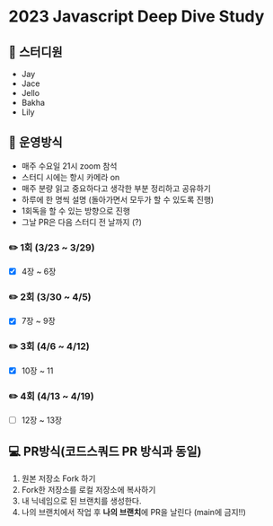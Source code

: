 # 2023 Javascript Deep Dive Study
## 🥚 스터디원
- Jay
- Jace
- Jello
- Bakha
- Lily

## 📝 운영방식
- 매주 수요일 21시 zoom 참석
- 스터디 시에는 항시 카메라 on
- 매주 분량 읽고 중요하다고 생각한 부분 정리하고 공유하기
- 하루에 한 명씩 설명 (돌아가면서 모두가 할 수 있도록 진행)
- 1회독을 할 수 있는 방향으로 진행
- 그날 PR은 다음 스터디 전 날까지 (?)

### ✏️ 1회 (3/23 ~ 3/29)
- [x] 4장 ~ 6장
### ✏️ 2회 (3/30 ~ 4/5)
- [x] 7장 ~ 9장
### ✏️ 3회 (4/6 ~ 4/12)
- [x] 10장 ~ 11
### ✏️ 4회 (4/13 ~ 4/19)
- [ ] 12장 ~ 13장

## 💻 PR방식(코드스쿼드 PR 방식과 동일)
1. 원본 저장소 Fork 하기
2. Fork한 저장소를 로컬 저장소에 복사하기
3. 내 닉네임으로 된 브랜치를 생성한다.
4. 나의 브랜치에서 작업 후 **나의 브랜치**에 PR을 날린다 (main에 금지!!)
